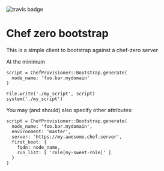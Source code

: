 ![travis badge](https://travis-ci.org/dalehamel/chef-provisioner.svg)

# Chef zero bootstrap

This is a simple client to bootstrap against a chef-zero server

At the minimum

```
script = ChefProvisioner::Bootstrap.generate(
  node_name: 'foo.bar.mydomain'
)

File.write('./my_script', script)
system('./my_script')
```

You may (and should) also specify other attributes:

```
script = ChefProvisioner::Bootstrap.generate(
  node_name: 'foo.bar.mydomain',
  environment: 'master',
  server: 'https://my.awesome.chef.server',
  first_boot: {
    fqdn: node_name,
    run_list: [ 'role[my-sweet-role]' ]
  }
)

```
